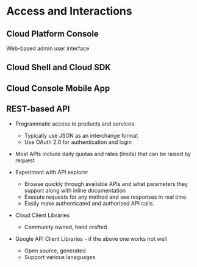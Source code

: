 # Access and Interactions

## Cloud Platform Console

Web-based admin user interface

## Cloud Shell and Cloud SDK

## Cloud Console Mobile App

## REST-based API

* Programmatic access to products and services
  * Typically use JSON as an interchange format
  * Use OAuth 2.0 for authentication and login
* Most APIs include daily quotas and rates (limits) that can be raised by request
* Experiment with API explorer
  * Browse quickly through available APIs and what parameters they support along with inline documentation
  * Execute requests for any method and see responses in real time
  * Easily make authenticated and authorized API calls.

* Cloud Client Libraries
  * Community owned, hand crafted

* Google API Client Libraries - if the above one works not well
  * Open source, generated
  * Support various lanaguages